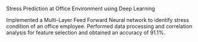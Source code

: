 Stress Prediction at Office Environment using Deep Learning

Implemented a Multi-Layer Feed Forward Neural network to identify stress condition of an office employee.
Performed data processing and correlation analysis for feature selection and obtained an accuracy of 91.1%.
